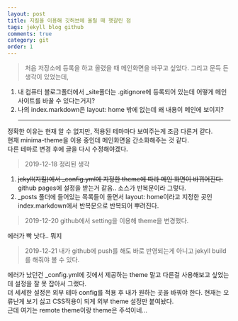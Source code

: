 ```yaml
---
layout: post
title: 지킬을 이용해 깃허브에 올릴 때 헷갈린 점
tags: jekyll blog github
comments: true
category: git
order: 1
---
```


> 처음 저장소에 등록을 하고 올렸을 때 메인화면을 바꾸고 싶었다. 그리고 문득 든 생각이 있었는데,

1. 내 컴퓨터 블로그폴더에서 \_site폴더는 .gitignore에 등록되어 있는데 어떻게 메인 사이트를 바꿀 수 있다는거지?
2. 나의 index.markdown은 layout: home 밖에 없는데 왜 내용이 메인에 보이지?
   <hr/>

정확한 이유는 현재 알 수 없지만, 적용된 테마마다 보여주는게 조금 다른거 같다. <br>
현재 minima-theme을 이용 중인데 메인화면을 간소화해주는 것 같다.<br>
다른 테마로 변경 후에 글을 다시 수정해야겠다.

> 2019-12-18 정리된 생각

1. ~~jekyll(지킬)에서 \_config.yml에 지정한 theme에 따라 메인 화면이 바뀌어진다.~~<br>github pages에 설정을 받는거 같음.. 소스가 반복문이라 그렇다.
2. \_posts 폴더에 들어있는 목록들이 돌면서 layout: home이라고 지정한 곳인 index.markdown에서 반복문으로 반복되어 뿌려진다.

> 2019-12-20 github에서 setting을 이용해 theme을 변경했다.

에러가 빡 낫다.. 뭐지

> 2019-12-21 내가 github에 push를 해도 바로 반영되는게 아니고 jekyll build를 해줘야 볼 수 있다.

에러가 났던건 \_config.yml에 깃에서 제공하는 theme 말고 다른걸 사용해보고 싶었는데 설정을 잘 못 잡아서 그랬다.  
더 세세한 설정은 외부 테마 config를 적용 후 내가 원하는 곳을 바꿔야 한다. 현재는 오류난게 보기 싫고 CSS적용이 되게 외부 theme 설정만 붙여놨다.  
근데 여기는 remote theme이랑 theme은 주석이네...
